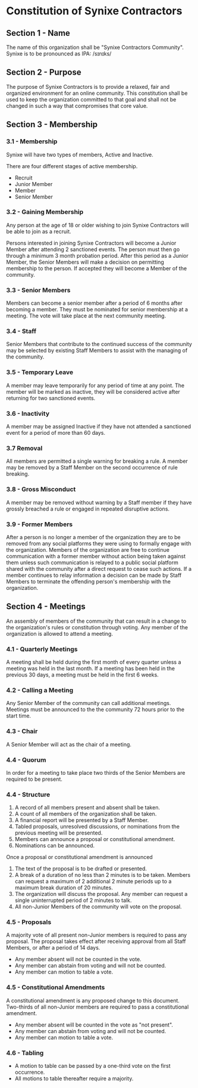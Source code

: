 # Constitution of Synixe Contractors

## Section 1 - Name

The name of this organization shall be "Synixe Contractors Community". Synixe is to be pronounced as IPA: /sɪnɪks/

## Section 2 - Purpose

The purpose of Synixe Contractors is to provide a relaxed, fair and organized environment for an online community.
This constitution shall be used to keep the organization committed to that goal and shall not be changed in such a way that compromises that core value.

## Section 3 - Membership

### 3.1 - Membership

Synixe will have two types of members, Active and Inactive.

There are four different stages of active membership.

- Recruit
- Junior Member
- Member
- Senior Member

### 3.2 - Gaining Membership

Any person at the age of 18 or older wishing to join Synixe Contractors will be able to join as a recruit.

Persons interested in joining Synixe Contractors will become a Junior Member after attending 2 sanctioned events. The person must then go through a minimum 3 month probation period. After this period as a Junior Member, the Senior Members will make a decision on permitting membership to the person. If accepted they will become a Member of the community.

### 3.3 - Senior Members

Members can become a senior member after a period of 6 months after becoming a member. They must be nominated for senior membership at a meeting. The vote will take place at the next community meeting.

### 3.4 - Staff

Senior Members that contribute to the continued success of the community may be selected by existing Staff Members to assist with the managing of the community.

### 3.5 - Temporary Leave

A member may leave temporarily for any period of time at any point. The member will be marked as inactive, they will be considered active after returning for two sanctioned events.

### 3.6 - Inactivity

A member may be assigned Inactive if they have not attended a sanctioned event for a period of more than 60 days.

### 3.7 Removal

All members are permitted a single warning for breaking a rule. A member may be removed by a Staff Member on the second occurrence of rule breaking.

### 3.8 - Gross Misconduct

A member may be removed without warning by a Staff member if they have grossly breached a rule or engaged in repeated disruptive actions.

### 3.9 - Former Members

After a person is no longer a member of the organization they are to be removed from any social platforms they were using to formally engage with the organization.
Members of the organization are free to continue communication with a former member without action being taken against them unless such communication is relayed to a public social platform shared with the community after a direct request to cease such actions.
If a member continues to relay information a decision can be made by Staff Members to terminate the offending person's membership with the organization.

## Section 4 - Meetings

An assembly of members of the community that can result in a change to the organization's rules or constitution through voting. Any member of the organization is allowed to attend a meeting.

### 4.1 - Quarterly Meetings

A meeting shall be held during the first month of every quarter unless a meeting was held in the last month. If a meeting has been held in the previous 30 days, a meeting must be held in the first 6 weeks.

### 4.2 - Calling a Meeting

Any Senior Member of the community can call additional meetings. Meetings must be announced to the the community 72 hours prior to the start time.

### 4.3 - Chair

A Senior Member will act as the chair of a meeting.

### 4.4 - Quorum

In order for a meeting to take place two thirds of the Senior Members are required to be present.

### 4.4 - Structure

1. A record of all members present and absent shall be taken.
2. A count of all members of the organization shall be taken.
3. A financial report will be presented by a Staff Member.
4. Tabled proposals, unresolved discussions, or nominations from the previous meeting will be presented.
5. Members can announce a proposal or constitutional amendment.
6. Nominations can be announced.

Once a proposal or constitutional amendment is announced

1. The text of the proposal is to be drafted or presented.
2. A break of a duration of no less than 2 minutes is to be taken. Members can request a maximum of 2 additional 2 minute periods up to a maximum break duration of 20 minutes.
3. The organization will discuss the proposal. Any member can request a single uninterrupted period of 2 minutes to talk.
4. All non-Junior Members of the community will vote on the proposal.

### 4.5 - Proposals

A majority vote of all present non-Junior members is required to pass any proposal. The proposal takes effect after receiving approval from all Staff Members, or after a period of 14 days.

- Any member absent will not be counted in the vote.
- Any member can abstain from voting and will not be counted.
- Any member can motion to table a vote.

### 4.5 - Constitutional Amendments

A constitutional amendment is any proposed change to this document. Two-thirds of all non-Junior members are required to pass a constitutional amendment.

- Any member absent will be counted in the vote as "not present".
- Any member can abstain from voting and will not be counted.
- Any member can motion to table a vote.

### 4.6 - Tabling

- A motion to table can be passed by a one-third vote on the first occurrence.
- All motions to table thereafter require a majority.
